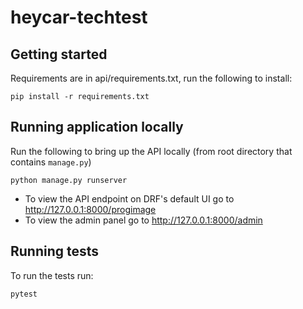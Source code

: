 # heycar-techtest

## Getting started
Requirements are in api/requirements.txt, run the following to install:
    
    pip install -r requirements.txt

## Running application locally
Run the following to bring up the API locally (from root directory that contains `manage.py`)

    python manage.py runserver

- To view the API endpoint on DRF's default UI go to http://127.0.0.1:8000/progimage
- To view the admin panel go to http://127.0.0.1:8000/admin

## Running tests
To run the tests run:

    pytest
